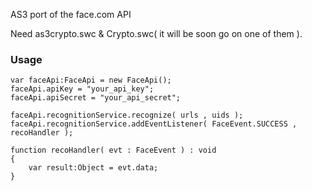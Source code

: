 AS3 port of the face.com API

Need as3crypto.swc & Crypto.swc( it will be soon go on one of them ).


### Usage ###

	var faceApi:FaceApi = new FaceApi();
	faceApi.apiKey = "your_api_key";
	faceApi.apiSecret = "your_api_secret";

	faceApi.recognitionService.recognize( urls , uids );
	faceApi.recognitionService.addEventListener( FaceEvent.SUCCESS , recoHandler );

	function recoHandler( evt : FaceEvent ) : void
	{
		var result:Object = evt.data;
	}